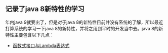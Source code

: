## 记录了java 8新特性的学习

年内java 9就要出了，但是对于java 8的新特性目前并没有系统的了解，所以最近打算系统的学习一下java 8的新特性，并将之用到平时的开发当中去。java 8的新特性主要包含以下几点：
* [函数式接口与Lambda表达式](函数式接口与Lambda表达式/README.md)
